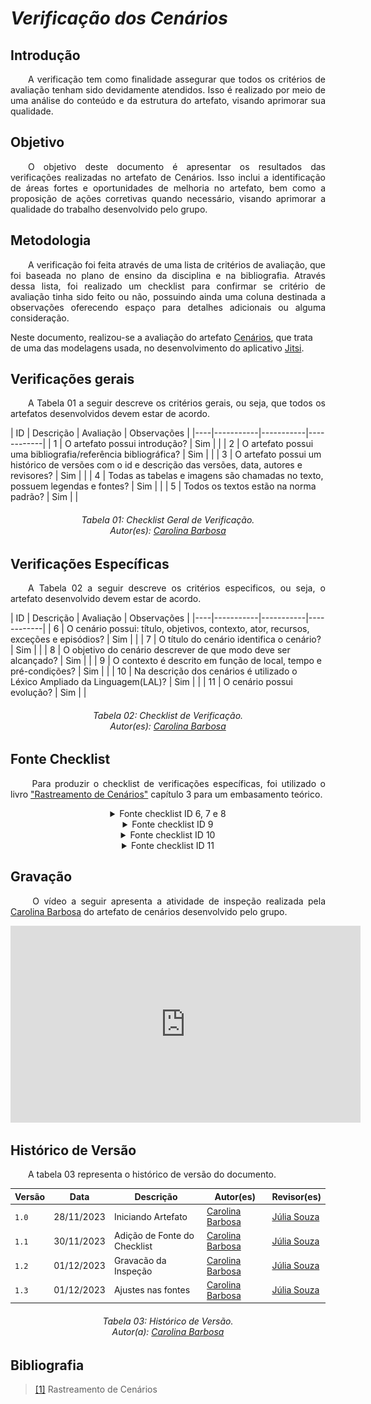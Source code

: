 # ***Verificação dos Cenários***

## **Introdução**
<p align="justify">
&emsp;&emsp;A verificação tem como finalidade assegurar que todos os critérios de avaliação tenham sido devidamente atendidos. Isso é realizado por meio de uma análise do conteúdo e da estrutura do artefato, visando aprimorar sua qualidade.
</p>

## **Objetivo**
<p align="justify">
&emsp;&emsp;O objetivo deste documento é apresentar os resultados das verificações realizadas no artefato de Cenários. Isso inclui a identificação de áreas fortes e oportunidades de melhoria no artefato, bem como a proposição de ações corretivas quando necessário, visando aprimorar a qualidade do trabalho desenvolvido pelo grupo.
</p>

## **Metodologia**
<p align="justify">
&emsp;&emsp;A verificação foi feita através de uma lista de critérios de avaliação, que foi baseada no plano de ensino da disciplina e na bibliografia. Através dessa lista, foi realizado um checklist para confirmar se  critério de avaliação tinha sido feito ou não, possuindo ainda uma coluna destinada a observações oferecendo espaço para detalhes adicionais ou alguma consideração.

Neste documento, realizou-se a avaliação do artefato <a href="https://requisitos-de-software.github.io/2023.2-Jitsi/Modelagem/cenarios/">Cenários</a>, que trata de uma das modelagens usada, no desenvolvimento do aplicativo <a href="https://requisitos-de-software.github.io/2023.2-Jitsi/">Jitsi</a>.
</p>

## **Verificações gerais**
<p align="justify"> 
&emsp;&emsp;A Tabela 01 a seguir descreve os critérios gerais, ou seja, que todos os artefatos desenvolvidos devem estar de acordo.
</p>
| ID | Descrição | Avaliação | Observações |
|----|-----------|-----------|------------|
| 1  | O artefato possui introdução? | Sim |  |
| 2  | O artefato possui uma bibliografia/referência bibliográfica? | Sim | |
| 3  | O artefato possui um histórico de versões com o id e descrição das versões, data, autores e revisores? | Sim |  |
| 4  | Todas as tabelas e imagens são chamadas no texto, possuem legendas e fontes? | Sim |  |
| 5  | Todos os textos estão na norma padrão? | Sim |  |

<center>
<h6> Tabela 01: Checklist Geral de Verificação.
<br/> Autor(es): <a href="https://github.com/CarolinaBarb">Carolina Barbosa</a></h6>
</center>

## **Verificações Específicas**
<p align="justify"> 
&emsp;&emsp;A Tabela 02 a seguir descreve os critérios especificos, ou seja, o artefato desenvolvido devem estar de acordo.
</p>
| ID | Descrição | Avaliação | Observações |
|----|-----------|-----------|------------|
| 6  | O cenário possui: título, objetivos, contexto, ator, recursos, exceções e episódios? | Sim |  |
| 7  | O título do cenário identifica o cenário? |    Sim |  |
| 8  | O objetivo do cenário descrever de que modo deve ser alcançado? | Sim |  |
| 9  | O contexto é descrito em função de local, tempo e pré-condições? | Sim |  |
| 10 | Na descrição dos cenários é utilizado o Léxico Ampliado da Linguagem(LAL)? | Sim |  |
| 11 | O cenário possui evolução? | Sim |  |


<center>
<h6> Tabela 02: Checklist de Verificação.
<br/> Autor(es): <a href="https://github.com/CarolinaBarb">Carolina Barbosa</a></h6>
</center>

## **Fonte Checklist**
<p align="justify">
&emsp;&emsp; Para produzir o checklist de verificações específicas, foi utilizado o livro <a href="https://www-di.inf.puc-rio.br/~julio/bnncap3.pdf">"Rastreamento de Cenários"</a> capítulo 3 para um embasamento teórico.
</p>

<center>
<details>
   <summary>Fonte checklist ID 6, 7 e 8</summary>
      <img src="https://raw.githubusercontent.com/Requisitos-de-Software/2023.2-Jitsi/main/docs/assets/fontesChecklist/Cenario%20ID06%2C%2007%2C08.png" alt="checklist" width=500px>
      <img src="https://raw.githubusercontent.com/Requisitos-de-Software/2023.2-Jitsi/main/docs/assets/fontesChecklist/Cenario%20ID06%2C%2007%2C08%20cont.png" alt="checklist" width=500px>

      <h6> Figura 01: Fonte checklist ID 6, 7 e 8.
      <br> Fonte:  <a href="https://www-di.inf.puc-rio.br/~julio/bnncap3.pdf">"Rastreamento de Cenários"</a></h6>

</details>
</center>

<center>
<details>
   <summary>Fonte checklist ID 9</summary>
      <img src="https://raw.githubusercontent.com/Requisitos-de-Software/2023.2-Jitsi/main/docs/assets/fontesChecklist/Cenario%20ID09.png" alt="checklist" width=500px>

      <h6> Figura 02: Fonte checklist ID 9.
      <br> Fonte:  <a href="https://www-di.inf.puc-rio.br/~julio/bnncap3.pdf">"Rastreamento de Cenários"</a></h6>

</details>
</center>


<center>
<details>
   <summary>Fonte checklist ID 10</summary>
      <img src="https://raw.githubusercontent.com/Requisitos-de-Software/2023.2-Jitsi/main/docs/assets/fontesChecklist/Cenario%20ID10.png" alt="checklist" width=500px>

      <h6> Figura 03: Fonte checklist ID 10.
      <br> Fonte:  <a href="https://www-di.inf.puc-rio.br/~julio/bnncap3.pdf">"Rastreamento de Cenários"</a></h6>

</details>
</center>

<center>
<details>
   <summary>Fonte checklist ID 11</summary>
      <img src="https://raw.githubusercontent.com/Requisitos-de-Software/2023.2-Jitsi/main/docs/assets/fontesChecklist/Cenario%20ID11.png" alt="checklist" width=500px>

      <h6> Figura 04: Fonte checklist ID 11.
      <br> Fonte:  <a href="https://www-di.inf.puc-rio.br/~julio/bnncap3.pdf">"Rastreamento de Cenários"</a></h6>

</details>
</center>

## **Gravação**
<p align="justify">
&emsp;&emsp; O vídeo a seguir apresenta a atividade de inspeção realizada pela <a href="https://github.com/CarolinaBarb">Carolina Barbosa</a> do artefato de cenários desenvolvido pelo grupo.
</p>

<center>

<iframe width="560" height="315" src="https://www.youtube.com/embed/WGkPHMYK99o?si=mALwbCMm8UI7uFfb" title="YouTube video player" frameborder="0" allow="accelerometer; autoplay; clipboard-write; encrypted-media; gyroscope; picture-in-picture; web-share" allowfullscreen></iframe>

</center>

## **Histórico de Versão**
<p align="justify">
&emsp;&emsp;A tabela 03 representa o histórico de versão do documento.
</p>

| Versão | Data | Descrição | Autor(es) | Revisor(es) |
| ------ | ---- | --------- | --------- | ---------- |
| `1.0`  | 28/11/2023 | Iniciando Artefato |[Carolina Barbosa](https://github.com/CarolinaBarb) | [Júlia Souza](https://github.com/JuliaSSouza)|
| `1.1`  | 30/11/2023 | Adição de Fonte do Checklist |[Carolina Barbosa](https://github.com/CarolinaBarb) | [Júlia Souza](https://github.com/JuliaSSouza)|
| `1.2`  | 01/12/2023 | Gravacão da Inspeção |[Carolina Barbosa](https://github.com/CarolinaBarb) | [Júlia Souza](https://github.com/JuliaSSouza)|
| `1.3`  | 01/12/2023 | Ajustes nas fontes |[Carolina Barbosa](https://github.com/CarolinaBarb) | [Júlia Souza](https://github.com/JuliaSSouza)|
<h6 align="center"> Tabela 03: Histórico de Versão.
<br> Autor(a): <a href="https://github.com/CarolinaBarb">Carolina Barbosa</a></h6>

## **Bibliografia**
> <a href="https://www-di.inf.puc-rio.br/~julio/bnncap3.pdf">[1]</a> Rastreamento de Cenários
